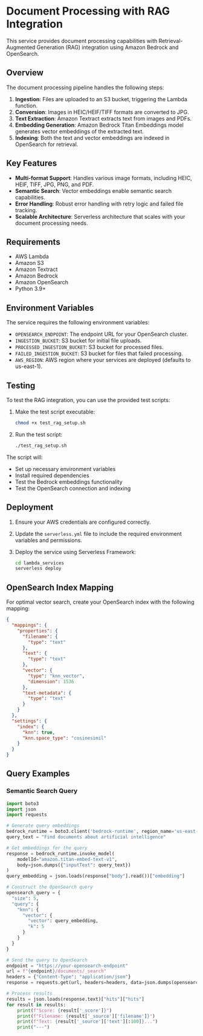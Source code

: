 # Document Processing with RAG Integration

This service provides document processing capabilities with Retrieval-Augmented Generation (RAG) integration using Amazon Bedrock and OpenSearch.

## Overview

The document processing pipeline handles the following steps:

1. **Ingestion**: Files are uploaded to an S3 bucket, triggering the Lambda function.
2. **Conversion**: Images in HEIC/HEIF/TIFF formats are converted to JPG.
3. **Text Extraction**: Amazon Textract extracts text from images and PDFs.
4. **Embedding Generation**: Amazon Bedrock Titan Embeddings model generates vector embeddings of the extracted text.
5. **Indexing**: Both the text and vector embeddings are indexed in OpenSearch for retrieval.

## Key Features

- **Multi-format Support**: Handles various image formats, including HEIC, HEIF, TIFF, JPG, PNG, and PDF.
- **Semantic Search**: Vector embeddings enable semantic search capabilities.
- **Error Handling**: Robust error handling with retry logic and failed file tracking.
- **Scalable Architecture**: Serverless architecture that scales with your document processing needs.

## Requirements

- AWS Lambda
- Amazon S3
- Amazon Textract
- Amazon Bedrock
- Amazon OpenSearch
- Python 3.9+

## Environment Variables

The service requires the following environment variables:

- `OPENSEARCH_ENDPOINT`: The endpoint URL for your OpenSearch cluster.
- `INGESTION_BUCKET`: S3 bucket for initial file uploads.
- `PROCESSED_INGESTION_BUCKET`: S3 bucket for processed files.
- `FAILED_INGESTION_BUCKET`: S3 bucket for files that failed processing.
- `AWS_REGION`: AWS region where your services are deployed (defaults to us-east-1).

## Testing

To test the RAG integration, you can use the provided test scripts:

1. Make the test script executable:
   ```bash
   chmod +x test_rag_setup.sh
   ```

2. Run the test script:
   ```bash
   ./test_rag_setup.sh
   ```

The script will:
- Set up necessary environment variables
- Install required dependencies
- Test the Bedrock embeddings functionality
- Test the OpenSearch connection and indexing

## Deployment

1. Ensure your AWS credentials are configured correctly.

2. Update the `serverless.yml` file to include the required environment variables and permissions.

3. Deploy the service using Serverless Framework:
   ```bash
   cd lambda_services
   serverless deploy
   ```

## OpenSearch Index Mapping

For optimal vector search, create your OpenSearch index with the following mapping:

```json
{
  "mappings": {
    "properties": {
      "filename": {
        "type": "text"
      },
      "text": {
        "type": "text"
      },
      "vector": {
        "type": "knn_vector",
        "dimension": 1536
      },
      "text-metadata": {
        "type": "text"
      }
    }
  },
  "settings": {
    "index": {
      "knn": true,
      "knn.space_type": "cosinesimil"
    }
  }
}
```

## Query Examples

### Semantic Search Query

```python
import boto3
import json
import requests

# Generate query embeddings
bedrock_runtime = boto3.client('bedrock-runtime', region_name='us-east-1')
query_text = "Find documents about artificial intelligence"

# Get embeddings for the query
response = bedrock_runtime.invoke_model(
    modelId="amazon.titan-embed-text-v1",
    body=json.dumps({"inputText": query_text})
)
query_embedding = json.loads(response["body"].read())["embedding"]

# Construct the OpenSearch query
opensearch_query = {
  "size": 5,
  "query": {
    "knn": {
      "vector": {
        "vector": query_embedding,
        "k": 5
      }
    }
  }
}

# Send the query to OpenSearch
endpoint = "https://your-opensearch-endpoint"
url = f"{endpoint}/documents/_search"
headers = {"Content-Type": "application/json"}
response = requests.get(url, headers=headers, data=json.dumps(opensearch_query))

# Process results
results = json.loads(response.text)["hits"]["hits"]
for result in results:
    print(f"Score: {result['_score']}")
    print(f"Filename: {result['_source']['filename']}")
    print(f"Text: {result['_source']['text'][:100]}...")
    print("---")
``` 